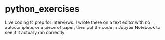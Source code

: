 # python_exercises

Live coding to prep for interviews. I wrote these on a text editor with no autocomplete, or a piece of paper, then put the code in Jupyter Notebook to see if it actually ran correctly